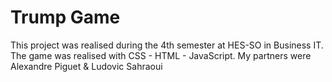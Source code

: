 # Trump Game

This project was realised during the 4th semester at HES-SO in Business IT. The game was realised with CSS - HTML - JavaScript. My partners were Alexandre Piguet & Ludovic Sahraoui
